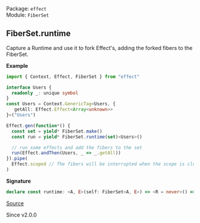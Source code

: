 Package: `effect`<br />
Module: `FiberSet`<br />

## FiberSet.runtime

Capture a Runtime and use it to fork Effect's, adding the forked fibers to the FiberSet.

**Example**

```ts
import { Context, Effect, FiberSet } from "effect"

interface Users {
  readonly _: unique symbol
}
const Users = Context.GenericTag<Users, {
   getAll: Effect.Effect<Array<unknown>>
}>("Users")

Effect.gen(function*() {
  const set = yield* FiberSet.make()
  const run = yield* FiberSet.runtime(set)<Users>()

  // run some effects and add the fibers to the set
  run(Effect.andThen(Users, _ => _.getAll))
}).pipe(
  Effect.scoped // The fibers will be interrupted when the scope is closed
)
```

**Signature**

```ts
declare const runtime: <A, E>(self: FiberSet<A, E>) => <R = never>() => Effect.Effect<(<XE extends E, XA extends A>(effect: Effect.Effect<XA, XE, R>, options?: (Runtime.RunForkOptions & { readonly propagateInterruption?: boolean | undefined; }) | undefined) => Fiber.RuntimeFiber<XA, XE>), never, R>
```

[Source](https://github.com/Effect-TS/effect/tree/main/packages/effect/src/FiberSet.ts#L370)

Since v2.0.0
